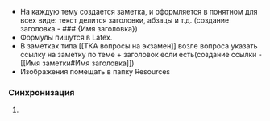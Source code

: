 * На каждую тему создается заметка, и оформляется в понятном для всех виде: текст делится заголовки, абзацы и т.д. (создание заголовка - ### {Имя заголовка})
* Формулы пишутся в Latex.
* В заметках типа [[ТКА вопросы на экзамен]] возле вопроса указать ссылку на заметку по теме + заголовок если есть(создание ссылки - \[\[Имя заметки#Имя заголовка]])
* Изображения помещать в папку Resources

### Синхронизация

1. 